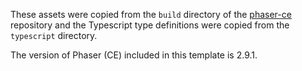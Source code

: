 These assets were copied from the `build` directory of the [phaser-ce](https://github.com/photonstorm/phaser-ce) repository and the Typescript type definitions were copied from the `typescript` directory.

The version of Phaser (CE) included in this template is 2.9.1.
